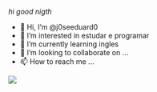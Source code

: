*hi good nigth*


- 👋 Hi, I’m @j0seeduard0
- 👀 I’m interested in estudar e programar
- 🌱 I’m currently learning ingles
- 💞️ I’m looking to collaborate on ...
- 📫 How to reach me ...

<!---
j0seeduard0/j0seeduard0 is a ✨ special ✨ repository because its `README.md` (this file) appears on your GitHub profile.
You can click the Preview link to take a look at your changes.
--->

![](https://www.google.com/url?sa=i&url=https%3A%2F%2Ftenor.com%2Fsearch%2Fgif-gifs&psig=AOvVaw1tSx5FdAer2JHP0Qt3HgIY&ust=1693099999583000&source=images&cd=vfe&opi=89978449&ved=0CBAQjRxqFwoTCNDBj5OX-YADFQAAAAAdAAAAABA0)
